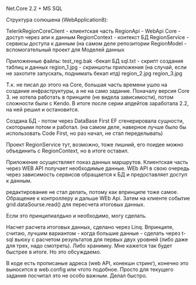 Net.Core 2.2 + MS SQL

Структура солюшена (WebApplication8):

TelerikRegionCoreClient - клиентская часть
RegionApi - WebApi Core - доступ через апи к данным
RegionContext - контекст БД
RegionService - сервисы доступа к данным (на самом деле репозитории
RegionModel - вспомогательный проект для Моделей данных


Приложенные файлы:
test_reg.bak -бекап БД
sql.txt - скрипт создания таблиц и данных
region_1.jpg - скриншоты приложения (на случай, если не захотите запускать, поднимать бекап итд)
region_2.jpg
region_3.jpg


Т.к. не писал до этого на Core, большая часть времени ушло на создание инфраструктуры, а не на само задание. 
Поначалу версия Core 3. не хотела работать в принципе (не видела зависимости), потом сложности были с Kendo.
В итоге после серии апдейтов заработала 2.2, на ней решил и остановится.

Создана БД - потом через DataBase First  EF сгенерировала сущности, скоторыми потом и работал.
(на самом деле, наверное лучше было бы использовать Code First, но раз начал, не стал переделывать)

Проект RegionService тут, возможно, тоже лишний, его поидее можно объединить с RegionContext, но в итоге оставил.

Приложение осуществляет показ данных маршрутов.
Клиентская часть через WEB API получает необходимые данные. 
WEb API  в свою очередь через зависимость сервисов обращается к БД и предоставляет доступ к данным.

редактирование не стал делать, потому как впринципе тоже самое. Обращение к контроллеру и дальше WEb Api.
Затем на клиенте событие grid.dataSourse.read() для пересчета итоговых данных.

Если это принципиалдьно и необходимо, могу сделать.


Насчет расчета итоговых данных, сделано через Linq. 
Впринципе, считаю, лучшим вариантом - когда большие данные - сделать через t-sql вьюху c расчетом результатов для первых двух уровней (либо даже для трех, надо смотреть).
Либо хранимку. Мне кажется так будет быстрее в итоге. Но это обсуждаемо.

В коде есть прописаные адреса (web API, конекшн стринг), конечно это выносится в web.config или чтото подобное. Просто для текущего задания посчитал это не особо важным. Делал быстро.



